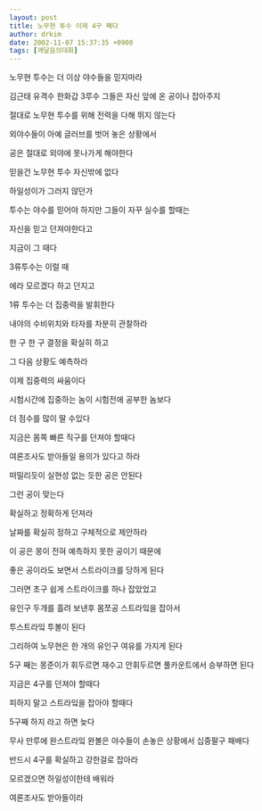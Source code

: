 ```yaml
---
layout: post
title: 노무현 투수 이제 4구 째다
author: drkim
date: 2002-11-07 15:37:35 +0900
tags: [깨달음의대화]
---
```

노무현 투수는 더 이상 야수들을 믿지마라
  
김근태 유격수 한화갑 3루수 그들은 자신 앞에 온 공이나 잡아주지
  
절대로 노무현 투수를 위해 전력을 다해 뛰지 않는다
  
외야수들이 아예 글러브를 벗어 놓은 상황에서
  
공은 절대로 외야에 못나가게 해야한다
  
믿을건 노무현 투수 자신밖에 없다
  
하일성이가 그러지 않던가
  
투수는 야수를 믿어야 하지만 그들이 자꾸 실수를 할때는
  
자신을 믿고 던져야한다고
  
지금이 그 때다
  
3류투수는 이럴 때
  
에라 모르겠다 하고 던지고
  
1류 투수는 더 집중력을 발휘한다
  
내야의 수비위치와 타자를 차분히 관찰하라
  
한 구 한 구 결정을 확실히 하고
  
그 다음 상황도 예측하라
  
이제 집중력의 싸움이다
  
시험시간에 집중하는 놈이 시험전에 공부한 놈보다
  
더 점수를 많이 딸 수있다
  

  
지금은 몸쪽 빠른 직구를 던져야 할때다
  
여론조사도 받아들일 용의가 있다고 하라
  
떠밀리듯이 실현성 없는 듯한 공은 안된다
  
그런 공이 맞는다
  
확실하고 정확하게 던져라
  
날짜를 확실히 정하고 구체적으로 제안하라
  
이 공은 몽이 전혀 예측하지 못한 공이기 때문에
  
좋은 공이라도 보면서 스트라이크를 당하게 된다
  
그러면 초구 쉽게 스트라이크를 하나 잡았었고
  
유인구 두개를 흘려 보낸후 몸쪼공 스트라잌을 잡아서
  
투스트라잌 투볼이 된다
  
그리하여 노무현은 한 개의 유인구 여유를 가지게 된다
  
5구 째는 몽준이가 휘두르면 재수고 안휘두르면 풀카운트에서 승부하면 된다
  

  
지금은 4구를 던져야 할때다
  
피하지 말고 스트라잌을 잡아야 할때다
  
5구째 하지 라고 하면 늦다
  
무사 만루에 완스트라잌 완볼은 야수들이 손놓은 상황에서 십중팔구 패배다
  
반드시 4구를 확실하고 강한걸로 잡아라
  
모르겠으면 하일성이한테 배워라
  

  

  

  

  

  

  

  
여론조사도 받아들이라